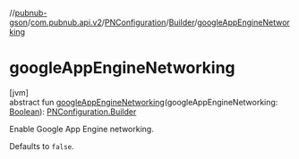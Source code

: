 //[pubnub-gson](../../../../index.md)/[com.pubnub.api.v2](../../index.md)/[PNConfiguration](../index.md)/[Builder](index.md)/[googleAppEngineNetworking](google-app-engine-networking.md)

# googleAppEngineNetworking

[jvm]\
abstract fun [googleAppEngineNetworking](google-app-engine-networking.md)(googleAppEngineNetworking: [Boolean](https://kotlinlang.org/api/latest/jvm/stdlib/kotlin/-boolean/index.html)): [PNConfiguration.Builder](index.md)

Enable Google App Engine networking.

Defaults to `false`.
